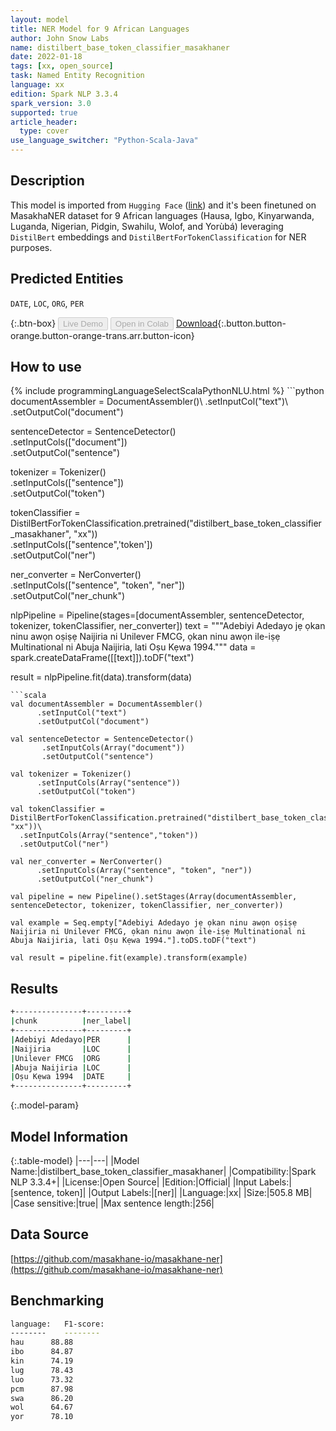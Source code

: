```yaml
---
layout: model
title: NER Model for 9 African Languages
author: John Snow Labs
name: distilbert_base_token_classifier_masakhaner
date: 2022-01-18
tags: [xx, open_source]
task: Named Entity Recognition
language: xx
edition: Spark NLP 3.3.4
spark_version: 3.0
supported: true
article_header:
  type: cover
use_language_switcher: "Python-Scala-Java"
---
```


## Description

This model is imported from `Hugging Face` ([link](https://huggingface.co/Davlan/distilbert-base-multilingual-cased-masakhaner)) and it's been finetuned on MasakhaNER dataset for 9 African languages (Hausa, Igbo, Kinyarwanda, Luganda, Nigerian, Pidgin, Swahilu, Wolof, and Yorùbá) leveraging `DistilBert` embeddings and `DistilBertForTokenClassification` for NER purposes.

## Predicted Entities

`DATE`, `LOC`, `ORG`, `PER`

{:.btn-box}
<button class="button button-orange" disabled>Live Demo</button>
<button class="button button-orange" disabled>Open in Colab</button>
[Download](https://s3.amazonaws.com/auxdata.johnsnowlabs.com/public/models/distilbert_base_token_classifier_masakhaner_xx_3.3.4_3.0_1642512428599.zip){:.button.button-orange.button-orange-trans.arr.button-icon}

## How to use



<div class="tabs-box" markdown="1">
{% include programmingLanguageSelectScalaPythonNLU.html %}
```python
documentAssembler = DocumentAssembler()\
      .setInputCol("text")\
      .setOutputCol("document")

sentenceDetector = SentenceDetector()\
       .setInputCols(["document"])\
       .setOutputCol("sentence")

tokenizer = Tokenizer()\
      .setInputCols(["sentence"])\
      .setOutputCol("token")

tokenClassifier = DistilBertForTokenClassification.pretrained("distilbert_base_token_classifier_masakhaner", "xx"))\
  .setInputCols(["sentence",'token'])\
  .setOutputCol("ner")

ner_converter = NerConverter()\
      .setInputCols(["sentence", "token", "ner"])\
      .setOutputCol("ner_chunk")
      
nlpPipeline = Pipeline(stages=[documentAssembler, sentenceDetector, tokenizer, tokenClassifier, ner_converter])
text = """Adebiyi Adedayo jẹ ọkan ninu awọn oṣiṣẹ Naijiria ni Unilever FMCG, ọkan ninu awọn ile-iṣẹ Multinational ni Abuja Naijiria, lati Oṣu Kẹwa 1994."""
data = spark.createDataFrame([[text]]).toDF("text")

result = nlpPipeline.fit(data).transform(data)
```
```scala
val documentAssembler = DocumentAssembler()
      .setInputCol("text")
      .setOutputCol("document")

val sentenceDetector = SentenceDetector()
       .setInputCols(Array("document"))
       .setOutputCol("sentence")

val tokenizer = Tokenizer()
      .setInputCols(Array("sentence"))
      .setOutputCol("token")

val tokenClassifier = DistilBertForTokenClassification.pretrained("distilbert_base_token_classifier_masakhaner", "xx"))\
  .setInputCols(Array("sentence","token"))
  .setOutputCol("ner")

val ner_converter = NerConverter()
      .setInputCols(Array("sentence", "token", "ner"))
      .setOutputCol("ner_chunk")
      
val pipeline = new Pipeline().setStages(Array(documentAssembler, sentenceDetector, tokenizer, tokenClassifier, ner_converter))

val example = Seq.empty["Adebiyi Adedayo jẹ ọkan ninu awọn oṣiṣẹ Naijiria ni Unilever FMCG, ọkan ninu awọn ile-iṣẹ Multinational ni Abuja Naijiria, lati Oṣu Kẹwa 1994."].toDS.toDF("text")

val result = pipeline.fit(example).transform(example)
```
</div>

## Results

```bash
+---------------+---------+
|chunk          |ner_label|
+---------------+---------+
|Adebiyi Adedayo|PER      |
|Naijiria       |LOC      |
|Unilever FMCG  |ORG      |
|Abuja Naijiria |LOC      |
|Oṣu Kẹwa 1994  |DATE     |
+---------------+---------+
```

{:.model-param}
## Model Information

{:.table-model}
|---|---|
|Model Name:|distilbert_base_token_classifier_masakhaner|
|Compatibility:|Spark NLP 3.3.4+|
|License:|Open Source|
|Edition:|Official|
|Input Labels:|[sentence, token]|
|Output Labels:|[ner]|
|Language:|xx|
|Size:|505.8 MB|
|Case sensitive:|true|
|Max sentence length:|256|

## Data Source

[https://github.com/masakhane-io/masakhane-ner](https://github.com/masakhane-io/masakhane-ner)

## Benchmarking

```bash
language:   F1-score:
--------    --------
hau	     88.88
ibo	     84.87
kin	     74.19
lug	     78.43
luo	     73.32
pcm	     87.98
swa	     86.20
wol	     64.67
yor	     78.10
```
